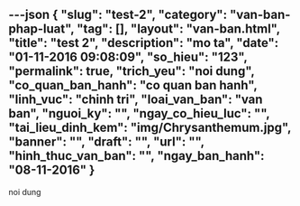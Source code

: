 ---json
{
    "slug": "test-2",
    "category": "van-ban-phap-luat",
    "tag": [],
    "layout": "van-ban.html",
    "title": "test 2",
    "description": "mo ta",
    "date": "01-11-2016 09:08:09",
    "so_hieu": "123",
    "permalink": true,
    "trich_yeu": "noi dung",
    "co_quan_ban_hanh": "co quan ban hanh",
    "linh_vuc": "chinh tri",
    "loai_van_ban": "van ban",
    "nguoi_ky": "",
    "ngay_co_hieu_luc": "",
    "tai_lieu_dinh_kem": "img/Chrysanthemum.jpg",
    "banner": "",
    "draft": "",
    "url": "",
    "hinh_thuc_van_ban": "",
    "ngay_ban_hanh": "08-11-2016"
}
---
noi dung